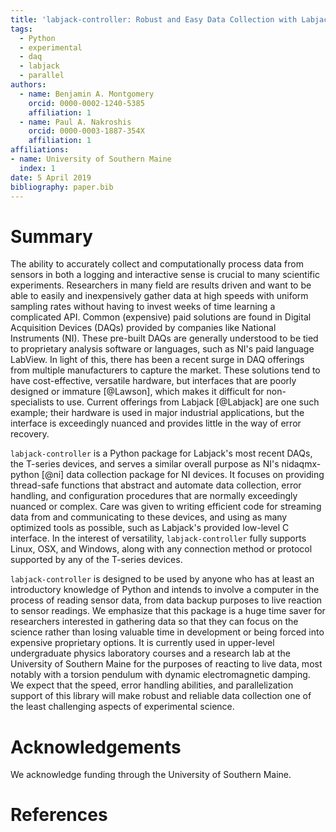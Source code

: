 ```yaml
---
title: 'labjack-controller: Robust and Easy Data Collection with Labjack T-Series DAQs in Python'
tags:
  - Python
  - experimental
  - daq
  - labjack
  - parallel
authors:
  - name: Benjamin A. Montgomery
    orcid: 0000-0002-1240-5385
    affiliation: 1
  - name: Paul A. Nakroshis
    orcid: 0000-0003-1887-354X
    affiliation: 1
affiliations:
- name: University of Southern Maine
  index: 1
date: 5 April 2019
bibliography: paper.bib
---
```


# Summary

The ability to accurately collect and computationally process data from
sensors in both a logging and interactive sense is crucial to many scientific
experiments. Researchers in many field are results driven and want to be able
to easily and inexpensively gather data at high speeds with uniform sampling
rates without having to invest  weeks of time learning a complicated API.
Common (expensive) paid solutions are found in  Digital Acquisition Devices
(DAQs) provided by companies like National Instruments (NI). These pre-built
DAQs are generally understood to be tied to proprietary analysis software or
languages, such as NI's paid language LabView. In light of this, there has
been a recent surge in DAQ offerings from multiple manufacturers to capture
the market.  These solutions tend to have cost-effective, versatile hardware,
but interfaces that are poorly designed or immature [@Lawson], which makes it
difficult for non-specialists to use. Current offerings from Labjack [@Labjack]
are one such example; their hardware is used in major industrial applications,
but the interface is exceedingly nuanced and provides little in the way of
error recovery.

`labjack-controller` is a Python package for Labjack's most recent DAQs, the
T-series devices, and serves a similar overall purpose as NI's 
nidaqmx-python [@ni] data collection package for NI devices.
It focuses on providing thread-safe functions that abstract and automate data
collection, error handling, and configuration procedures that are normally
exceedingly nuanced or complex. Care was given to writing efficient code for
streaming data from and communicating to these devices, and using as many
optimized tools as possible, such as Labjack's provided low-level C interface.
In the interest of versatility, `labjack-controller` fully supports Linux,
OSX, and Windows, along with any connection method or protocol supported by
any of the T-series devices.

`labjack-controller` is designed to be used by anyone who has at least an
introductory knowledge of Python and intends to involve a computer in the
process of reading sensor data, from data backup purposes to live
reaction to sensor readings. We emphasize that this package is a huge time
saver for researchers interested in gathering data so that they can focus on the science
rather than losing valuable time in development or being forced into expensive
proprietary options.  It is currently used in upper-level undergraduate
physics laboratory courses and a research lab at the University of Southern
Maine for the purposes of reacting to live data, most notably with a
torsion pendulum with dynamic electromagnetic damping. We expect that the
speed, error handling abilities, and parallelization support of this library
will make robust and reliable data collection one of the least challenging
aspects of experimental science.

# Acknowledgements

We acknowledge funding through the University of Southern Maine.


# References
